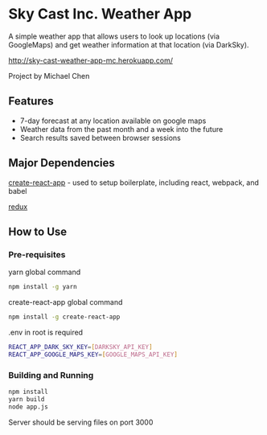 # Sky Cast Inc. Weather App

A simple weather app that allows users to look up locations (via GoogleMaps) and get weather information at that location (via DarkSky).

http://sky-cast-weather-app-mc.herokuapp.com/

Project by Michael Chen

## Features

* 7-day forecast at any location available on google maps
* Weather data from the past month and a week into the future
* Search results saved between browser sessions

## Major Dependencies

[create-react-app](https://github.com/facebookincubator/create-react-app) - used to setup boilerplate, including react, webpack, and babel

[redux](https://github.com/reactjs/redux)

## How to Use

### Pre-requisites

yarn global command
```sh
npm install -g yarn
```

create-react-app global command
```sh
npm install -g create-react-app
```

.env in root is required
```sh
REACT_APP_DARK_SKY_KEY=[DARKSKY_API_KEY]
REACT_APP_GOOGLE_MAPS_KEY=[GOOGLE_MAPS_API_KEY]
```

### Building and Running
```sh
npm install
yarn build
node app.js
```
Server should be serving files on port 3000